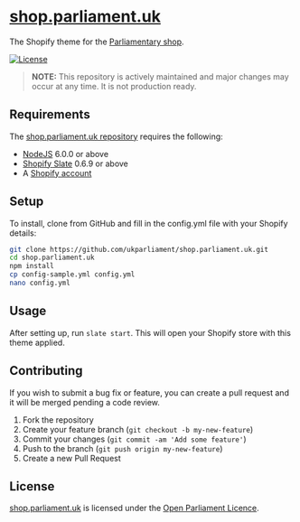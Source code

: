 # [shop.parliament.uk](https://shop.parliament.uk/)
The Shopify theme for the [Parliamentary shop](https://shop.parliament.uk/).

[![License][shield-license]][info-license]

> **NOTE:** This repository is actively maintained and major changes may occur at any time. It is not production ready.

## Requirements
The [shop.parliament.uk repository][shop.parliament.uk] requires the following:

* [NodeJS][nodejs] 6.0.0 or above
* [Shopify Slate][slate] 0.6.9 or above
* A [Shopify account][shopify]

## Setup
To install, clone from GitHub and fill in the config.yml file with your Shopify details:

```bash
git clone https://github.com/ukparliament/shop.parliament.uk.git
cd shop.parliament.uk
npm install
cp config-sample.yml config.yml
nano config.yml
```

## Usage
After setting up, run `slate start`. This will open your Shopify store with this theme applied.

## Contributing
If you wish to submit a bug fix or feature, you can create a pull request and it will be merged pending a code review.

1. Fork the repository
1. Create your feature branch (`git checkout -b my-new-feature`)
1. Commit your changes (`git commit -am 'Add some feature'`)
1. Push to the branch (`git push origin my-new-feature`)
1. Create a new Pull Request

## License
[shop.parliament.uk][shop.parliament.uk] is licensed under the [Open Parliament Licence][info-license].

[nodejs]:                 http://nodejs.org/
[slate]:                  https://shopify.github.io/slate/
[shopify]:                https://shopify.co.uk/

[shop.parliament.uk]:     https://github.com/ukparliament/shop.parliament.uk
[pds]:                    https://www.parliament.uk/mps-lords-and-offices/offices/bicameral/parliamentary-digital-service/

[info-license]:           https://www.parliament.uk/site-information/copyright-parliament/open-parliament-licence/
[shield-license]:         https://img.shields.io/badge/license-Open%20Parliament%20Licence-blue.svg
